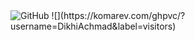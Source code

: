 <img alt="GitHub" src="https://img.shields.io/badge/dynamic/json?logo=github&label=Followers&labelColor=282c34&color=181717&query=%24.data.totalSubs&url=https%3A%2F%2Fapi.spencerwoo.com%2Fsubstats%2F%3Fsource%3Dgithub%26queryKey%3DDikhiAchmad&longCache=true"/>
![](https://komarev.com/ghpvc/?username=DikhiAchmad&label=visitors)
